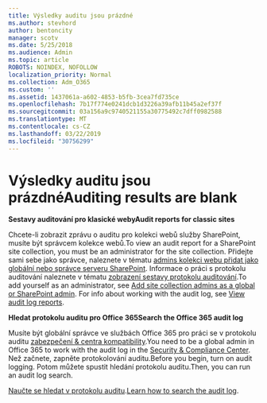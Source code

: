 ```yaml
---
title: Výsledky auditu jsou prázdné
ms.author: stevhord
author: bentoncity
manager: scotv
ms.date: 5/25/2018
ms.audience: Admin
ms.topic: article
ROBOTS: NOINDEX, NOFOLLOW
localization_priority: Normal
ms.collection: Adm_O365
ms.custom: ''
ms.assetid: 1437061a-a602-4853-b5fb-3cea7fd735ce
ms.openlocfilehash: 7b17f774e0241dcb1d3226a39afb11b45a2ef37f
ms.sourcegitcommit: 03a156a9c9740521155a30775492c7dff0982588
ms.translationtype: MT
ms.contentlocale: cs-CZ
ms.lasthandoff: 03/22/2019
ms.locfileid: "30756299"
---
```

# <a name="auditing-results-are-blank"></a><span data-ttu-id="419af-102">Výsledky auditu jsou prázdné</span><span class="sxs-lookup"><span data-stu-id="419af-102">Auditing results are blank</span></span>

 <span data-ttu-id="419af-103">**Sestavy auditování pro klasické weby**</span><span class="sxs-lookup"><span data-stu-id="419af-103">**Audit reports for classic sites**</span></span>
  
<span data-ttu-id="419af-104">Chcete-li zobrazit zprávu o auditu pro kolekci webů služby SharePoint, musíte být správcem kolekce webů.</span><span class="sxs-lookup"><span data-stu-id="419af-104">To view an audit report for a SharePoint site collection, you must be an administrator for the site collection.</span></span> <span data-ttu-id="419af-105">Přidejte sami sebe jako správce, naleznete v tématu [admins kolekci webu přidat jako globální nebo správce serveru SharePoint](https://go.microsoft.com/fwlink/?linkid=869390). Informace o práci s protokolu auditování naleznete v tématu [zobrazení sestavy protokolu auditování](https://go.microsoft.com/fwlink/?linkid=395237).</span><span class="sxs-lookup"><span data-stu-id="419af-105">To add yourself as an administrator, see [Add site collection admins as a global or SharePoint admin](https://go.microsoft.com/fwlink/?linkid=869390). For info about working with the audit log, see [View audit log reports](https://go.microsoft.com/fwlink/?linkid=395237).</span></span> 
  
 <span data-ttu-id="419af-106">**Hledat protokolu auditu pro Office 365**</span><span class="sxs-lookup"><span data-stu-id="419af-106">**Search the Office 365 audit log**</span></span>
  
<span data-ttu-id="419af-107">Musíte být globální správce ve službách Office 365 pro práci se v protokolu auditu [zabezpečení &amp; centra kompatibility](https://protection.office.com).</span><span class="sxs-lookup"><span data-stu-id="419af-107">You need to be a global admin in Office 365 to work with the audit log in the [Security &amp; Compliance Center](https://protection.office.com).</span></span> <span data-ttu-id="419af-108">Než začnete, zapněte protokolování auditu.</span><span class="sxs-lookup"><span data-stu-id="419af-108">Before you begin, turn on audit logging.</span></span> <span data-ttu-id="419af-109">Potom můžete spustit hledání protokolu auditu.</span><span class="sxs-lookup"><span data-stu-id="419af-109">Then, you can run an audit log search.</span></span> 
  
<span data-ttu-id="419af-110">[Naučte se hledat v protokolu auditu](https://go.microsoft.com/fwlink/?linkid=708432).</span><span class="sxs-lookup"><span data-stu-id="419af-110">[Learn how to search the audit log](https://go.microsoft.com/fwlink/?linkid=708432).</span></span>
  

